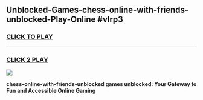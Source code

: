 
## Unblocked-Games-chess-online-with-friends-unblocked-Play-Online #vlrp3
<h3>
<a href="https://news.freeplayer.one?title=chess-online-with-friends-unblocked&ref=3">CLICK TO PLAY</a></h3>
<hr>

<h3>
<a href="https://news.freeplayer.one?title=chess-online-with-friends-unblocked&ref=3">CLICK 2 PLAY</a>
  
</h3>

<a href="https://news.freeplayer.one?title=chess-online-with-friends-unblocked&ref=3"><img src="https://clearcache.store/games.png"></a>


**chess-online-with-friends-unblocked games unblocked: Your Gateway to Fun and Accessible Online Gaming**
